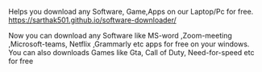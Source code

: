 Helps you download any Software, Game,Apps on our Laptop/Pc for free.
https://sarthak501.github.io/software-downloader/

Now you can download any Software like MS-word ,Zoom-meeting ,Microsoft-teams, Netflix ,Grammarly etc apps for free on your windows.
You can also downloads Games like Gta, Call of Duty, Need-for-speed etc for free
